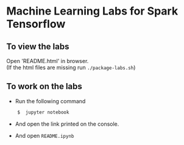 # Machine Learning Labs for Spark Tensorflow

## To view the labs
Open 'README.html' in browser.  
(If the html files are missing run `./package-labs.sh`)

## To work on the labs
- Run the following command
```bash
    $  jupyter notebook
```
- And open the link printed on the console.

- And open `README.ipynb`
